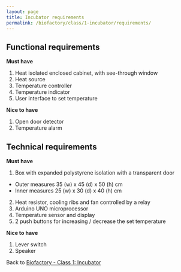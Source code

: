 ```yaml
---
layout: page
title: Incubator requirements
permalink: /biofactory/class/1-incubator/requirements/
---
```


## Functional requirements

**Must have**

1. Heat isolated enclosed cabinet, with see-through window
2. Heat source
3. Temperature controller
4. Temperature indicator
5. User interface to set temperature

**Nice to have**

1. Open door detector
2. Temperature alarm

## Technical requirements

**Must have**

1. Box with expanded polystyrene isolation with a transparent door
  * Outer measures 35 (w) x 45 (d) x 50 (h) cm
  * Inner measures 25 (w) x 30 (d) x 40 (h) cm
2. Heat resistor, cooling ribs and fan controlled by a relay
3. Arduino UNO microprocessor
4. Temperature sensor and display 
5. 2 push buttons for increasing / decrease the set temperature

**Nice to have**

1. Lever switch
2. Speaker

Back to [Biofactory - Class 1: Incubator](/biofactory/class/1-incubator/)
